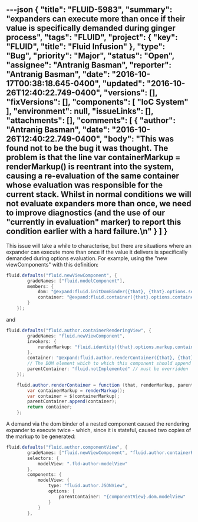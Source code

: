 ---json
{
  "title": "FLUID-5983",
  "summary": "expanders can execute more than once if their value is specifically demanded during ginger process",
  "tags": "FLUID",
  "project": {
    "key": "FLUID",
    "title": "Fluid Infusion"
  },
  "type": "Bug",
  "priority": "Major",
  "status": "Open",
  "assignee": "Antranig Basman",
  "reporter": "Antranig Basman",
  "date": "2016-10-17T00:38:18.645-0400",
  "updated": "2016-10-26T12:40:22.749-0400",
  "versions": [],
  "fixVersions": [],
  "components": [
    "IoC System"
  ],
  "environment": null,
  "issueLinks": [],
  "attachments": [],
  "comments": [
    {
      "author": "Antranig Basman",
      "date": "2016-10-26T12:40:22.749-0400",
      "body": "This was found not to be the bug it was thought. The problem is that the line var containerMarkup = renderMarkup() is reentrant into the system, causing a re-evaluation of the same container whose evaluation was responsible for the current stack. Whilst in normal conditions we will not evaluate expanders more than once, we need to improve diagnostics (and the use of our \"currently in evaluation\" marker) to report this condition earlier with a hard failure.\n"
    }
  ]
}
---
This issue will take a while to characterise, but there are situations where an expander can execute more than once if the value it delivers is specifically demanded during options evaluation. For example, using the "new viewComponents" with this definition:

```java
fluid.defaults("fluid.newViewComponent", {
        gradeNames: ["fluid.modelComponent"],
        members: {
            dom: "@expand:fluid.initDomBinder({that}, {that}.options.selectors, {that}.container)",
            container: "@expand:fluid.container({that}.options.container)"
        }
    });
```

and&#x20;

```java
fluid.defaults("fluid.author.containerRenderingView", {
        gradeNames: "fluid.newViewComponent",
        invokers: {
            renderMarkup: "fluid.identity({that}.options.markup.container)"
        },
        container: "@expand:fluid.author.renderContainer({that}, {that}.renderMarkup, {that}.options.parentContainer)",
        // The DOM element which to which this component should append its markup on startup
        parentContainer: "fluid.notImplemented" // must be overridden
    });

    fluid.author.renderContainer = function (that, renderMarkup, parentContainer) {
        var containerMarkup = renderMarkup();
        var container = $(containerMarkup);
        parentContainer.append(container);
        return container;
    };
```

A demand via the dom binder of a nested component caused the rendering expander to execute twice - which, since it is stateful, caused two copies of the markup to be generated:

```java
fluid.defaults("fluid.author.componentView", {
        gradeNames: ["fluid.newViewComponent", "fluid.author.containerRenderingView", "fluid.indexedDynamicComponent", "fluid.author.domPositioning"],
        selectors: {
            modelView: ".fld-author-modelView"
        },
        components: {
            modelView: {
                type: "fluid.author.JSONView",
                options: {
                    parentContainer: "{componentView}.dom.modelView"
                }
            }
        },
```

        